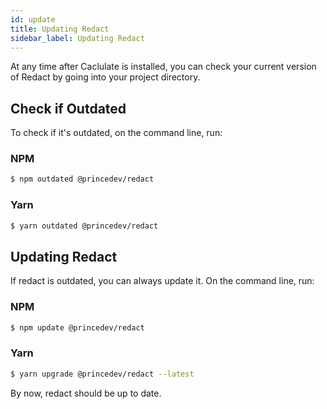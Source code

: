 ```yaml
---
id: update
title: Updating Redact
sidebar_label: Updating Redact
---
```


At any time after Caclulate is installed, you can check your current version of Redact by going into your project directory.

## Check if Outdated

To check if it's outdated, on the command line, run:

### NPM

```bash
$ npm outdated @princedev/redact
```

### Yarn

```bash
$ yarn outdated @princedev/redact
```

## Updating Redact

If redact is outdated, you can always update it. On the command line, run:

### NPM

```bash
$ npm update @princedev/redact
```

### Yarn

```bash
$ yarn upgrade @princedev/redact --latest
```

By now, redact should be up to date.